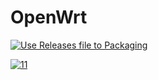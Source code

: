 # OpenWrt
[![Use Releases file to Packaging](https://github.com/jialuming/OpenWrt/actions/workflows/Use%20Releases%20file%20to%20Packaging.yml/badge.svg)](https://github.com/jialuming/OpenWrt/actions/workflows/Use%20Releases%20file%20to%20Packaging.yml)

[![11](https://github.com/jialuming/OpenWrt/actions/workflows/Use%20Releases%20file%20to%20Packaging.yml/badge.svg)](https://github.com/jialuming/OpenWrt/releases/tag/armv8_mini)
